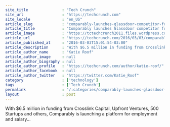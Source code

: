 ```yaml
---
site_title               : "Tech Crunch"
site_url                 : "https://techcrunch.com"
site_locale              : "en_US"
article_slug             : "comparably-launches-glassdoor-competitor-for-salary-data"
article_title            : "Comparably launches Glassdoor competitor for salary data"
article_image            : "https://tctechcrunch2011.files.wordpress.com/2016/03/unnamed-1.png?w=764&h=400&crop=1"
article_url              : "https://techcrunch.com/2016/03/03/comparably-launches-glassdoor-competitor-for-salary-data/"
article_published_at     : "2016-03-03T15:01:54-03:00"
article_description      : "With $6.5 million in funding from Crosslink Capital, Upfront Ventures, 500 Startups and others, Comparably is launching a platform for employment and salary..."
article_author_name      : "Katie Roof"
article_author_image     : null
article_author_biography : null
article_author_profile   : "https://techcrunch.com/author/katie-roof/"
article_author_facebook  : null
article_author_twitter   : "https://twitter.com/Katie_Roof"
category                 : ['technology']
tags                     : ['Tech Crunch']
permalink                : "/:categories/comparably-launches-glassdoor-competitor-for-salary-data/"
layout                   : post
---
```


With $6.5 million in funding from Crosslink Capital, Upfront Ventures, 500 Startups and others, Comparably is launching a platform for employment and salary...
